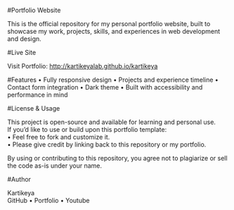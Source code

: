 #Portfolio Website

This is the official repository for my personal portfolio website, built to showcase my work, projects, skills, and experiences in web development and design.

#Live Site

Visit Portfolio: http://kartikeyalab.github.io/kartikeya

#Features
• Fully responsive design
• Projects and experience timeline
• Contact form integration
• Dark theme
• Built with accessibility and performance in mind

#License & Usage

This project is open-source and available for learning and personal use.<br>
If you’d like to use or build upon this portfolio template:<br>
• Feel free to fork and customize it.<br>
• Please give credit by linking back to this repository or my portfolio.<br>

By using or contributing to this repository, you agree not to plagiarize or sell the code as-is under your name.

#Author

Kartikeya<br>
GitHub • Portfolio • Youtube
